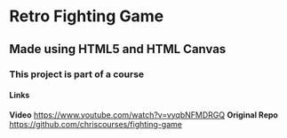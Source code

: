 # Retro Fighting Game

## Made using HTML5 and HTML Canvas

### This project is part of a course

#### Links

**Video** https://www.youtube.com/watch?v=vyqbNFMDRGQ
**Original Repo** https://github.com/chriscourses/fighting-game
